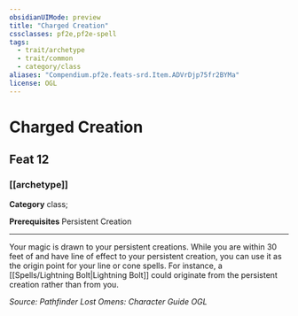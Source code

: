 ```yaml
---
obsidianUIMode: preview
title: "Charged Creation"
cssclasses: pf2e,pf2e-spell
tags:
  - trait/archetype
  - trait/common
  - category/class
aliases: "Compendium.pf2e.feats-srd.Item.ADVrDjp75fr2BYMa"
license: OGL
---
```

# Charged Creation
## Feat 12
### [[archetype]]

**Category** class; 



**Prerequisites** Persistent Creation
* * *
Your magic is drawn to your persistent creations. While you are within 30 feet of and have line of effect to your persistent creation, you can use it as the origin point for your line or cone spells. For instance, a [[Spells/Lightning Bolt|Lightning Bolt]] could originate from the persistent creation rather than from you.

*Source: Pathfinder Lost Omens: Character Guide*
*OGL*